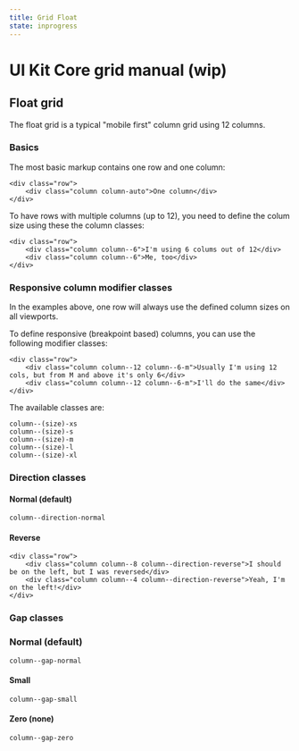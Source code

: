 ```yaml
---
title: Grid Float
state: inprogress
---
```


# UI Kit Core grid manual (wip)

## Float grid

The float grid is a typical "mobile first" column grid using 12 columns.

### Basics

The most basic markup contains one row and one column:

```
<div class="row">
	<div class="column column-auto">One column</div>
</div>
```

To have rows with multiple columns (up to 12), you need to define the colum size using these the column classes:

```
<div class="row">
	<div class="column column--6">I'm using 6 colums out of 12</div>
	<div class="column column--6">Me, too</div>
</div>
```

### Responsive column modifier classes

In the examples above, one row will always use the defined column sizes on all viewports.

To define responsive (breakpoint based) columns, you can use the following modifier classes:

```
<div class="row">
	<div class="column column--12 column--6-m">Usually I'm using 12 cols, but from M and above it's only 6</div>
	<div class="column column--12 column--6-m">I'll do the same</div>
</div>
```

The available classes are:

```
column--(size)-xs
column--(size)-s
column--(size)-m
column--(size)-l
column--(size)-xl
```

### Direction classes

#### Normal (default)
```
column--direction-normal
```

#### Reverse
```
<div class="row">
	<div class="column column--8 column--direction-reverse">I should be on the left, but I was reversed</div>
	<div class="column column--4 column--direction-reverse">Yeah, I'm on the left!</div>
</div>
```

### Gap classes

### Normal (default)
```
column--gap-normal
```

#### Small
```
column--gap-small
```

#### Zero (none)
```
column--gap-zero
```

